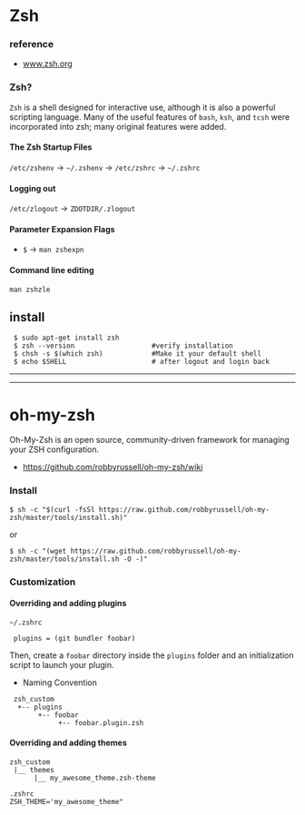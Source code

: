 # Zsh 

### reference
* www.zsh.org

### Zsh? 
  `Zsh` is a shell designed for interactive use, although it is also a powerful scripting language. Many of the useful features of `bash`, `ksh`, and `tcsh` were incorporated into zsh; many original features were added. 
  
#### The Zsh Startup Files
 `/etc/zshenv` ->  `~/.zshenv`  -> `/etc/zshrc` -> `~/.zshrc`  
#### Logging out
 `/etc/zlogout` -> `ZDOTDIR/.zlogout`
#### Parameter Expansion Flags 
 * `$` -> `man zshexpn`
#### Command line editing 
 `man zshzle`

## install
```
 $ sudo apt-get install zsh
 $ zsh --version                   #verify installation
 $ chsh -s $(which zsh)            #Make it your default shell
 $ echo $SHELL                     # after logout and login back
```
---
---

# oh-my-zsh
 Oh-My-Zsh is an open source, community-driven framework for managing your ZSH configuration. 
  - https://github.com/robbyrussell/oh-my-zsh/wiki

### Install
 ```
 $ sh -c "$(curl -fsSl https://raw.github.com/robbyrussell/oh-my-zsh/master/tools/install.sh)"
 ```
 or 
 ```
 $ sh -c "(wget https://raw.github.com/robbyrussell/oh-my-zsh/master/tools/install.sh -O -)"
 ```


### Customization
#### Overriding and adding plugins
 `~/.zshrc`
```
 plugins = (git bundler foobar) 
```
 Then, create a `foobar` directory inside the `plugins` folder and an initialization script to launch your plugin. 
  - Naming Convention
  ```
   zsh_custom
    +-- plugins
         +-- foobar
              +-- foobar.plugin.zsh
  ``` 
#### Overriding and adding themes          
 ```
 zsh_custom
  |__ themes
       |__ my_awesome_theme.zsh-theme

 .zshrc
 ZSH_THEME='my_awesome_theme"
 ```

